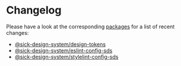 # Changelog

Please have a look at the corresponding [packages](./packages) for a list of recent changes:

- [@sick-design-system/design-tokens](./packages/design-tokens/CHANGELOG.md)
- [@sick-design-system/eslint-config-sds](./packages/eslint-config-sds/CHANGELOG.md)
- [@sick-design-system/stylelint-config-sds](./packages/stylelint-config-sds/CHANGELOG.md)
